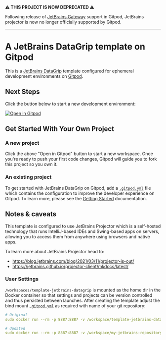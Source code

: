 
**⚠️ THIS PROJECT IS NOW DEPRECATED ⚠️** 

Following release of [JetBrains Gateway](https://www.gitpod.io/docs/ides-and-editors/jetbrains-gateway) support in Gitpod, JetBrains projector is now no longer officially supported by Gitpod. 

---

# A JetBrains DataGrip template on Gitpod

This is a [JetBrains DataGrip](https://www.jetbrains.com/datagrip/) template configured for ephemeral development environments on [Gitpod](https://www.gitpod.io/).

## Next Steps

Click the button below to start a new development environment:

[![Open in Gitpod](https://gitpod.io/button/open-in-gitpod.svg)](https://gitpod.io/#https://github.com/gitpod-io/template-jetbrains-datagrip)

## Get Started With Your Own Project

### A new project

Click the above "Open in Gitpod" button to start a new workspace. Once you're ready to push your first code changes, Gitpod will guide you to fork this project so you own it.

### An existing project

To get started with JetBrains DataGrip on Gitpod, add a [`.gitpod.yml`](./.gitpod.yml) file which contains the configuration to improve the developer experience on Gitpod. To learn more, please see the [Getting Started](https://www.gitpod.io/docs/getting-started) documentation.

## Notes & caveats

This template is configured to use JetBrains Projector which is a self-hosted technology that runs IntelliJ-based IDEs and Swing-based apps on servers, allowing you to access them from anywhere using browsers and native apps. 

To learn more about JetBrains Projector head to:

- https://blog.jetbrains.com/blog/2021/03/11/projector-is-out/
- https://jetbrains.github.io/projector-client/mkdocs/latest/

### User Settings

`/workspaces/template-jetbrains-datagrip` is mounted as the home dir in the Docker container so that settings and projects can be version controlled and thus persisted between launches. After creating the template adjust the bind mount [`.gitpod.yml`](./.gitpod.yml) as required with name of your git repository:


```yml
# Original
sudo docker run --rm -p 8887:8887 -v /workspace/template-jetbrains-datagrip/.jetbrains:/home/projector-user 

# Updated
sudo docker run --rm -p 8887:8887 -v /workspace/my-jetbrains-repository/.jetbrains:/home/projector-user 
```
